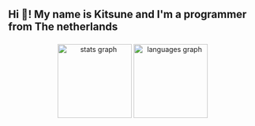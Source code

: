 <h2 align="left">Hi 👋! My name is Kitsune and I'm a programmer from The netherlands</h2>

###

<div align="center">
  <img src="https://github-readme-stats.vercel.app/api?username=Kitsune-San&hide_title=false&hide_rank=false&show_icons=true&include_all_commits=true&count_private=true&disable_animations=false&theme=dracula&locale=en&hide_border=false" height="150" alt="stats graph"  />
  <img src="https://github-readme-stats.vercel.app/api/top-langs?username=Kitsune-San&locale=en&hide_title=false&layout=compact&card_width=320&langs_count=5&theme=dracula&hide_border=false" height="150" alt="languages graph"  />
</div>

<br clear="both">


###
